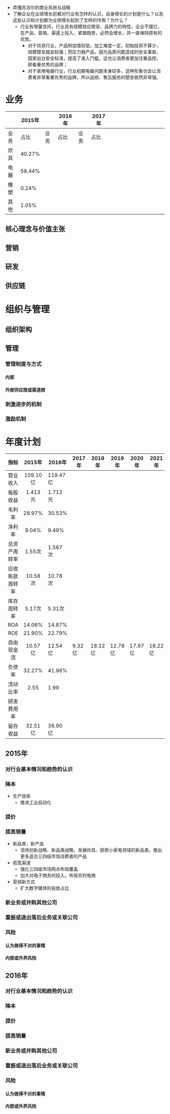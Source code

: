 - 弄懂苏泊尔的商业系统与战略
- 了解企业在业绩增长前都对行业有怎样的认识，自身增长的计划是什么？以及这些认识和计划都为业绩增长起到了怎样的作用？为什么？
	- 行业有增量空间，行业具有规模效应壁垒、品牌力的特性，企业不摆烂，在产品、营销、渠道上投入，紧跟趋势，必然会增长，并一直保持原有的优势。
		- 对于炊具行业，产品附加值较低，加工难度一定，初始投资不算少，规模壁垒就会较强；而压力锅产品，因为品质问题造成的安全事故，国家出台安全标准，提高了准入门槛，这也让消费者更加注重品控，即看重优秀的品牌；
		- 对于家用电器行业，行业初期电器问题本身较多，这种形象也会让消费者非常看重优秀的品牌，所以品控、售后服务的壁垒依然非常强。
# 业务

|     | 2015年  |     | 2016年 |     | 2017年 |     |     |     |     |     |     |     |     |     |     |     |
| --- | ------ | --- | ----- | --- | ----- | --- | --- | --- | --- | --- | --- | --- | --- | --- | --- | --- |
| 业务  | 占比     | 业务  | 占比    | 业务  | 占比    |     |     |     |     |     |     |     |     |     |     |     |
| 炊具  | 40.27% |     |       |     |       |     |     |     |     |     |     |     |     |     |     |     |
| 电器  | 58.44% |     |       |     |       |     |     |     |     |     |     |     |     |     |     |     |
| 橡塑  | 0.24%  |     |       |     |       |     |     |     |     |     |     |     |     |     |     |     |
| 其他  | 1.05%  |     |       |     |       |     |     |     |     |     |     |     |     |     |     |     |
## 核心理念与价值主张
## 营销

## 研发

## 供应链

# 组织与管理

## 组织架构

## 管理
### 管理制度与方式
#### 内部

#### 外部供应商或渠道商
### 刺激进步的机制
### 激励机制

# 年度计划

|   指标    |  2015年  | 2016年   | 2017年 | 2018年  | 2019年  | 2020年  | 2021年  | 2022年  | 2023年  | 2024年  | 2025年 |
| :-----: | :-----: | ------- | ----- | ------ | ------ | ------ | ------ | ------ | ------ | ------ | ----- |
|  营业收入   | 109.10亿 | 119.47亿 |       |        |        |        |        |        |        |        |       |
|  每股收益   | 1.413元  | 1.712元  |       |        |        |        |        |        |        |        |       |
|   毛利率   | 28.97%  | 30.53%  |       |        |        |        |        |        |        |        |       |
|   净利率   |  9.04%  | 9.49%   |       |        |        |        |        |        |        |        |       |
| 总资产周转率  |  1.55次  | 1.567次  |       |        |        |        |        |        |        |        |       |
| 应收账款周转率 | 10.58次  | 10.78次  |       |        |        |        |        |        |        |        |       |
|  库存周转率  |  5.17次  | 5.31次   |       |        |        |        |        |        |        |        |       |
|   ROA   | 14.06%  | 14.87%  |       |        |        |        |        |        |        |        |       |
|   ROE   | 21.90%  | 22.79%  |       |        |        |        |        |        |        |        |       |
|  自由现金流  | 10.57亿  | 12.54亿  | 9.32亿 | 18.12亿 | 12.78亿 | 17.97亿 | 18.22亿 | 29.95亿 | 18.98亿 | 23.76亿 |       |
|   负债率   | 32.27%  | 41.96%  |       |        |        |        |        |        |        |        |       |
|  流动比率   |  2.55   | 1.99    |       |        |        |        |        |        |        |        |       |
|  研发费用率  |         |         |       |        |        |        |        |        |        |        |       |
|  留存收益   | 32.51亿  | 38.90亿  |       |        |        |        |        |        |        |        |       |

## 2015年
### 对行业基本情况和趋势的认识
### 降本
- 生产效率
	- 推进工业自动化
### 提价
### 提高销量
- 新品类，新产品
	- 坚持创新战略、新品类战略，发展炊具、厨房小家电领域的新品类，推出更多适合三四级市场消费者的产品
- 拓宽渠道
	- 强化三四级市场网点布局覆盖
	- 加大对电子商务的投入，布局农村电商
- 营销新方式
	- 扩大数字媒体的投放占比
### 新业务或并购其他公司
### 重振或退出落后业务或关联公司

### 风险
#### 认为做得不对的事情
#### 内部或外界风险
## 2016年
### 对行业基本情况和趋势的认识
### 降本
### 提价
### 提高销量
### 新业务或并购其他公司
### 重振或退出落后业务或关联公司

### 风险
#### 认为做得不对的事情
#### 内部或外界风险